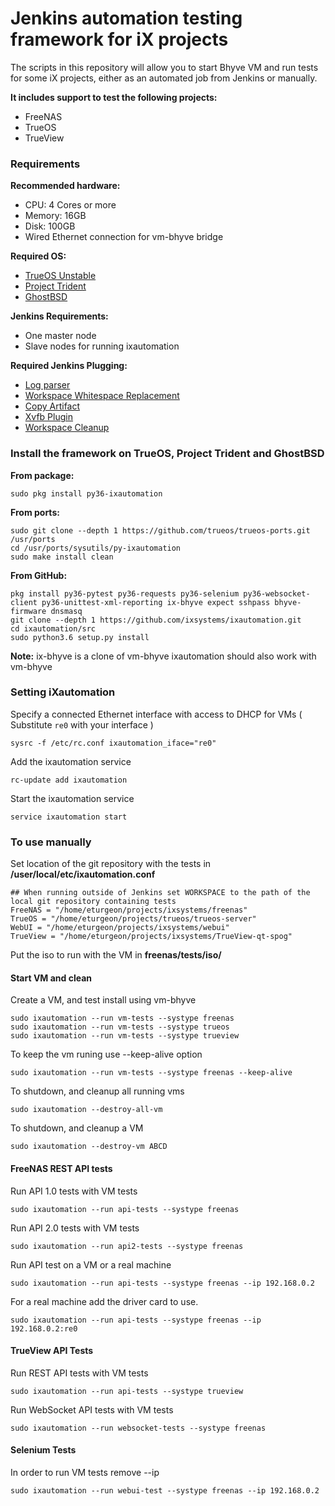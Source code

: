 Jenkins automation testing framework for iX projects
===========

The scripts in this repository will allow you to start Bhyve VM and run tests for some iX projects, either as an automated job from Jenkins or manually.

**It includes support to test the following projects:**

 * FreeNAS
 * TrueOS
 * TrueView

### Requirements

**Recommended hardware:**
* CPU: 4 Cores or more
* Memory: 16GB
* Disk: 100GB
* Wired Ethernet connection for vm-bhyve bridge

**Required OS:**

* [TrueOS Unstable](https://pkg.trueos.org/iso/unstable)
* [Project Trident](https://project-trident.org/download/)
* [GhostBSD](http://www.ghostbsd.org/download)

**Jenkins Requirements:**
* One master node
* Slave nodes for running ixautomation

**Required Jenkins Plugging:**

* [Log parser](https://wiki.jenkins.io/display/JENKINS/Log+Parser+Plugin)
* [Workspace Whitespace Replacement](https://wiki.jenkins.io/display/JENKINS/Workspace+Whitespace+Replacement+Plugin)
* [Copy Artifact](https://wiki.jenkins.io/display/JENKINS/Copy+Artifact+Plugin)
* [Xvfb Plugin](https://wiki.jenkins.io/display/JENKINS/Xvfb+Plugin)
* [Workspace Cleanup](https://wiki.jenkins.io/display/JENKINS/Workspace+Cleanup+Plugin)


### Install the framework on TrueOS, Project Trident and GhostBSD

**From package:**

```
sudo pkg install py36-ixautomation
```

**From ports:**

```
sudo git clone --depth 1 https://github.com/trueos/trueos-ports.git /usr/ports
cd /usr/ports/sysutils/py-ixautomation
sudo make install clean
```

**From GitHub:**

```
pkg install py36-pytest py36-requests py36-selenium py36-websocket-client py36-unittest-xml-reporting ix-bhyve expect sshpass bhyve-firmware dnsmasq
git clone --depth 1 https://github.com/ixsystems/ixautomation.git
cd ixautomation/src
sudo python3.6 setup.py install
```
**Note:** ix-bhyve is a clone of vm-bhyve ixautomation should also work with vm-bhyve

### Setting iXautomation

Specify a connected Ethernet interface with access to DHCP for VMs ( Substitute `re0` with your interface )

```
sysrc -f /etc/rc.conf ixautomation_iface="re0"
```

Add the ixautomation service

```
rc-update add ixautomation
```

Start the ixautomation service

```
service ixautomation start
```

### To use manually

Set location of the git repository with the tests in **/user/local/etc/ixautomation.conf**

```
## When running outside of Jenkins set WORKSPACE to the path of the local git repository containing tests
FreeNAS = "/home/eturgeon/projects/ixsystems/freenas"
TrueOS = "/home/eturgeon/projects/trueos/trueos-server"
WebUI = "/home/eturgeon/projects/ixsystems/webui"
TrueView = "/home/eturgeon/projects/ixsystems/TrueView-qt-spog"
```
Put the iso to run with the VM in **freenas/tests/iso/**

#### Start VM and clean
Create a VM, and test install using vm-bhyve

```
sudo ixautomation --run vm-tests --systype freenas
sudo ixautomation --run vm-tests --systype trueos
sudo ixautomation --run vm-tests --systype trueview
```

To keep the vm runing use --keep-alive option
```
sudo ixautomation --run vm-tests --systype freenas --keep-alive
```

To shutdown, and cleanup all running vms
```
sudo ixautomation --destroy-all-vm
```

To shutdown, and cleanup a VM
```
sudo ixautomation --destroy-vm ABCD
```

#### FreeNAS REST API tests

Run API 1.0 tests with VM tests

```
sudo ixautomation --run api-tests --systype freenas
```

Run API 2.0 tests with VM tests

```
sudo ixautomation --run api2-tests --systype freenas
```

Run API test on a VM or a real machine

```
sudo ixautomation --run api-tests --systype freenas --ip 192.168.0.2
```
For a real machine add the driver card to use.

```
sudo ixautomation --run api-tests --systype freenas --ip 192.168.0.2:re0
```

#### TrueView API Tests

Run REST API tests with VM tests

```
sudo ixautomation --run api-tests --systype trueview
```

Run WebSocket API tests with VM tests

```
sudo ixautomation --run websocket-tests --systype freenas
```


#### Selenium Tests

In order to run VM tests remove --ip
```
sudo ixautomation --run webui-test --systype freenas --ip 192.168.0.2
```
